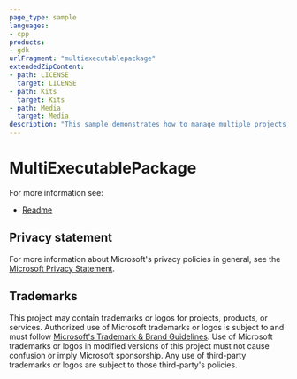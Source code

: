 ```yaml
---
page_type: sample
languages:
- cpp
products:
- gdk
urlFragment: "multiexecutablepackage"
extendedZipContent:
- path: LICENSE
  target: LICENSE
- path: Kits
  target: Kits
- path: Media
  target: Media
description: "This sample demonstrates how to manage multiple projects, dlls, and utility processes within a single solution."
---
```


# MultiExecutablePackage

For more information see: 
- [Readme](https://github.com/microsoft/Xbox-GDK-Samples/blob/main/Samples/System/MultiExecutablePackage/readme_en-us.md)

## Privacy statement

For more information about Microsoft's privacy policies in general, see the [Microsoft Privacy Statement](https://privacy.microsoft.com/privacystatement/).

## Trademarks

This project may contain trademarks or logos for projects, products, or services. Authorized use of Microsoft trademarks or logos is subject to and must follow [Microsoft's Trademark & Brand Guidelines](https://www.microsoft.com/en-us/legal/intellectualproperty/trademarks/usage/general). Use of Microsoft trademarks or logos in modified versions of this project must not cause confusion or imply Microsoft sponsorship. Any use of third-party trademarks or logos are subject to those third-party's policies.
